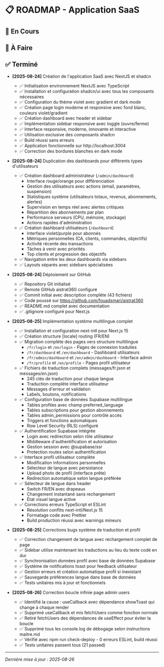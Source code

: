 # 📋 ROADMAP - Application SaaS

## 🚀 En Cours

## 📝 À Faire

## ✅ Terminé

- **[2025-08-24]** Création de l'application SaaS avec NextJS et shadcn
  - ✅ Initialisation environnement NextJS avec TypeScript
  - ✅ Installation et configuration shadcn/ui avec tous les composants nécessaires
  - ✅ Configuration du thème violet avec gradient et dark mode
  - ✅ Création page login moderne et responsive avec fond blanc, couleurs violet/gradient
  - ✅ Création dashboard avec header et sidebar
  - ✅ Implémentation sidebar responsive avec toggle (ouvre/ferme)
  - ✅ Interface responsive, moderne, innovante et interactive
  - ✅ Utilisation exclusive des composants shadcn
  - ✅ Build réussi sans erreurs
  - ✅ Application fonctionnelle sur http://localhost:3004
  - ✅ Correction des bordures blanches en dark mode

- **[2025-08-24]** Duplication des dashboards pour différents types d'utilisateurs
  - ✅ Création dashboard administrateur (`/admin/dashboard`)
    - Interface rouge/orange pour différenciation
    - Gestion des utilisateurs avec actions (email, paramètres, suspension)
    - Statistiques système (utilisateurs totaux, revenus, abonnements, alertes)
    - Supervision en temps réel avec alertes critiques
    - Répartition des abonnements par plan
    - Performance serveurs (CPU, mémoire, stockage)
    - Actions rapides d'administration
  - ✅ Création dashboard utilisateurs (`/dashboard`)
    - Interface violet/purple pour abonnés
    - Métriques personnelles (CA, clients, commandes, objectifs)
    - Activité récente des transactions
    - Tâches à venir avec priorités
    - Top clients et progression des objectifs
  - ✅ Navigation entre les deux dashboards via sidebars
  - ✅ Layouts séparés avec sidebars spécialisées

- **[2025-08-24]** Déploiement sur GitHub
  - ✅ Repository Git initialisé
  - ✅ Remote GitHub aistrat360 configuré
  - ✅ Commit initial avec description complète (43 fichiers)
  - ✅ Code poussé sur https://github.com/fouadsmari/aistrat360
  - ✅ README.md complet avec documentation
  - ✅ .gitignore configuré pour Next.js

- **[2025-08-25]** Implémentation système multilingue complet
  - ✅ Installation et configuration next-intl pour Next.js 15
  - ✅ Création structure [locale] routing (FR/EN)
  - ✅ Migration complète des pages vers structure multilingue
    - `/fr/login` et `/en/login` - Pages de connexion traduites
    - `/fr/dashboard` et `/en/dashboard` - Dashboard utilisateurs
    - `/fr/admin/dashboard` et `/en/admin/dashboard` - Interface admin
    - `/fr/profile` et `/en/profile` - Pages profil utilisateur
  - ✅ Fichiers de traduction complets (messages/fr.json et messages/en.json)
    - 245 clés de traduction pour chaque langue
    - Traduction complète interface utilisateur
    - Messages d'erreur et validation
    - Labels, boutons, notifications
  - ✅ Configuration base de données Supabase multilingue
    - Tables profiles avec champ preferred_language
    - Tables subscriptions pour gestion abonnements
    - Tables admin_permissions pour contrôle accès
    - Triggers et fonctions automatiques
    - Row Level Security (RLS) configuré
  - ✅ Authentification Supabase intégrée
    - Login avec redirection selon rôle utilisateur
    - Middleware d'authentification et autorisation
    - Gestion session avec @supabase/ssr
    - Protection routes selon authentification
  - ✅ Interface profil utilisateur complète
    - Modification informations personnelles
    - Sélecteur de langue avec persistance
    - Upload photo de profil (interface prête)
    - Redirection automatique selon langue préférée
  - ✅ Sélecteur de langue dans header
    - Switch FR/EN avec drapeaux
    - Changement instantané sans rechargement
    - État visuel langue active
  - ✅ Corrections erreurs TypeScript et ESLint
    - Résolution conflits next-intl/Next.js 15
    - Formatage code avec Prettier
    - Build production réussi avec warnings mineurs

- **[2025-08-25]** Corrections bugs système de traduction et profil
  - ✅ Correction changement de langue avec rechargement complet de page
  - ✅ Sidebar utilise maintenant les traductions au lieu du texte codé en dur
  - ✅ Synchronisation données profil avec base de données Supabase
  - ✅ Système de notifications toast pour feedback utilisateur
  - ✅ Gestion erreurs et création automatique profil si inexistant
  - ✅ Sauvegarde préférences langue dans base de données
  - ✅ Tests unitaires mis à jour et fonctionnels

- **[2025-08-26]** Correction boucle infinie page admin users
  - ✅ Identifié la cause : useCallback avec dépendance showToast qui change à chaque render
  - ✅ Supprimé useCallback et mis fetchUsers comme fonction normale
  - ✅ Retiré fetchUsers des dépendances de useEffect pour éviter la boucle
  - ✅ Supprimé tous les console.log de débogage selon instructions maitre.md
  - ✅ Vérifié avec npm run check-deploy - 0 erreurs ESLint, build réussi
  - ✅ Tests unitaires passent tous (21 passed)

---

_Dernière mise à jour : 2025-08-26_
